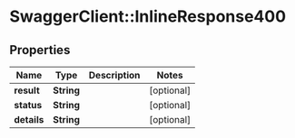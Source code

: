 # SwaggerClient::InlineResponse400

## Properties
Name | Type | Description | Notes
------------ | ------------- | ------------- | -------------
**result** | **String** |  | [optional] 
**status** | **String** |  | [optional] 
**details** | **String** |  | [optional] 


